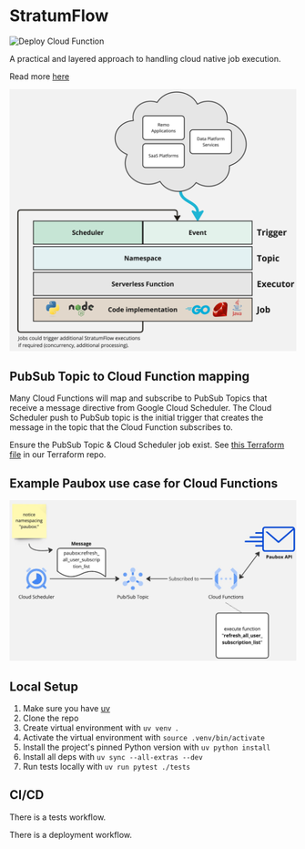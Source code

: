 # StratumFlow

![Deploy Cloud Function](https://github.com/remohealth/cloudfunctions/actions/workflows/deploy_cloud_function.yml/badge.svg)

A practical and layered approach to handling cloud native job execution.

Read more [here](https://www.notion.so/remohealth/StratumFlow-165778a1a81b80a38f53c1968a33cba9?pvs=4)

<img src="assets/stratumflow.jpg" alt="Cloud Function Flow" width="650"/>

## PubSub Topic to Cloud Function mapping

Many Cloud Functions will map and subscribe to PubSub Topics that receive a message directive from Google Cloud Scheduler. The Cloud Scheduler push to PubSub topic is the initial trigger that creates the message in the topic that the Cloud Function subscribes to.

Ensure the PubSub Topic & Cloud Scheduler job exist. See [this Terraform file](https://github.com/remohealth/terraform/blob/main/infra/app/data-platform/gcp/prod/paubox_pipeline.tf) in our Terraform repo.

## Example Paubox use case for Cloud Functions

<img src="assets/flow.jpg" alt="Cloud Function Flow" width="650"/>

## Local Setup

1. Make sure you have [uv](https://docs.astral.sh/uv/)
2. Clone the repo
3. Create virtual environment with `uv venv `.
4. Activate the virtual environment with `source .venv/bin/activate`
5. Install the project's pinned Python version with `uv python install`
6. Install all deps with `uv sync --all-extras --dev`
7. Run tests locally with `uv run pytest ./tests`

## CI/CD

There is a tests workflow.

There is a deployment workflow.
